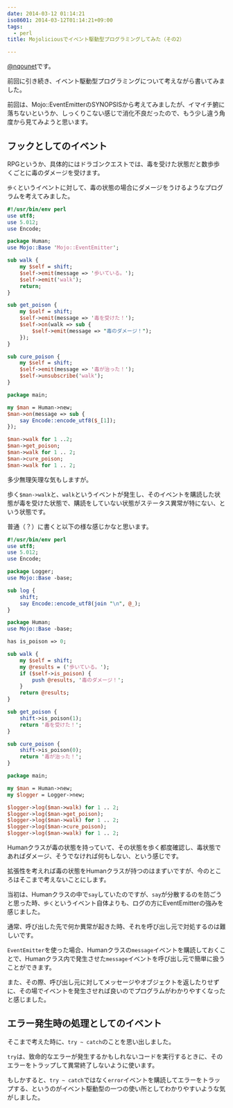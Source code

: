 ```yaml
---
date: 2014-03-12 01:14:21
iso8601: 2014-03-12T01:14:21+09:00
tags:
  - perl
title: Mojoliciousでイベント駆動型プログラミングしてみた（その2）

---
```


<p><a href="https://twitter.com/nqounet">@nqounet</a>です。</p>

<p>前回に引き続き、イベント駆動型プログラミングについて考えながら書いてみました。</p>



<p>前回は、Mojo::EventEmitterのSYNOPSISから考えてみましたが、イマイチ腑に落ちないというか、しっくりこない感じで消化不良だったので、もう少し違う角度から見てみようと思います。</p>

<h2>フックとしてのイベント</h2>

<p>RPGというか、具体的にはドラゴンクエストでは、毒を受けた状態だと数歩歩くごとに毒のダメージを受けます。</p>

<p><code>歩く</code>というイベントに対して、毒の状態の場合にダメージをうけるようなプログラムを考えてみました。</p>

```perl poison
#!/usr/bin/env perl
use utf8;
use 5.012;
use Encode;

package Human;
use Mojo::Base 'Mojo::EventEmitter';

sub walk {
    my $self = shift;
    $self->emit(message => '歩いている。');
    $self->emit('walk');
    return;
}

sub get_poison {
    my $self = shift;
    $self->emit(message => '毒を受けた！');
    $self->on(walk => sub {
        $self->emit(message => "毒のダメージ！");
    });
}

sub cure_poison {
    my $self = shift;
    $self->emit(message => '毒が治った！');
    $self->unsubscribe('walk');
}

package main;

my $man = Human->new;
$man->on(message => sub {
    say Encode::encode_utf8($_[1]);
});

$man->walk for 1 ..2;
$man->get_poison;
$man->walk for 1 .. 2;
$man->cure_poison;
$man->walk for 1 .. 2;
```

<p>多少無理矢理な気もしますが。</p>

<p>歩く<code>$man->walk</code>と、<code>walk</code>というイベントが発生し、そのイベントを購読した状態が毒を受けた状態で、購読をしていない状態がステータス異常が特にない、という状態です。</p>

<p>普通（？）に書くと以下の様な感じかなと思います。</p>

```perl oop_poison
#!/usr/bin/env perl
use utf8;
use 5.012;
use Encode;

package Logger;
use Mojo::Base -base;

sub log {
    shift;
    say Encode::encode_utf8(join "\n", @_);
}

package Human;
use Mojo::Base -base;

has is_poison => 0;

sub walk {
    my $self = shift;
    my @results = ('歩いている。');
    if ($self->is_poison) {
        push @results, '毒のダメージ！';
    }
    return @results;
}

sub get_poison {
    shift->is_poison(1);
    return '毒を受けた！';
}

sub cure_poison {
    shift->is_poison(0);
    return '毒が治った！';
}

package main;

my $man = Human->new;
my $logger = Logger->new;

$logger->log($man->walk) for 1 .. 2;
$logger->log($man->get_poison);
$logger->log($man->walk) for 1 .. 2;
$logger->log($man->cure_poison);
$logger->log($man->walk) for 1 .. 2;
```

<p>Humanクラスが毒の状態を持っていて、その状態を歩く都度確認し、毒状態であればダメージ、そうでなければ何もしない、という感じです。</p>

<p>拡張性を考えれば毒の状態をHumanクラスが持つのはまずいですが、今のところはそこまで考えないことにします。</p>

<p>当初は、Humanクラスの中で<code>say</code>していたのですが、<code>say</code>が分散するのを防ごうと思った時、<code>歩く</code>というイベント自体よりも、ログの方にEventEmitterの強みを感じました。</p>

<p>通常、呼び出した先で何か異常が起きた時、それを呼び出し元で対処するのは難しいです。</p>

<p><code>EventEmitter</code>を使った場合、Humanクラスの<code>message</code>イベントを購読しておくことで、Humanクラス内で発生させた<code>message</code>イベントを呼び出し元で簡単に扱うことができます。</p>

<p>また、その際、呼び出し元に対してメッセージやオブジェクトを返したりせずに、その場でイベントを発生させれば良いのでプログラムがわかりやすくなったと感じました。</p>

<h2>エラー発生時の処理としてのイベント</h2>

<p>そこまで考えた時に、<code>try ~ catch</code>のことを思い出しました。</p>

<p><code>try</code>は、致命的なエラーが発生するかもしれないコードを実行するときに、そのエラーをトラップして異常終了しないように使います。</p>

<p>もしかすると、<code>try ~ catch</code>ではなく<code>error</code>イベントを購読してエラーをトラップする、というのがイベント駆動型の一つの使い所としてわかりやすいような気がしました。</p>
    	